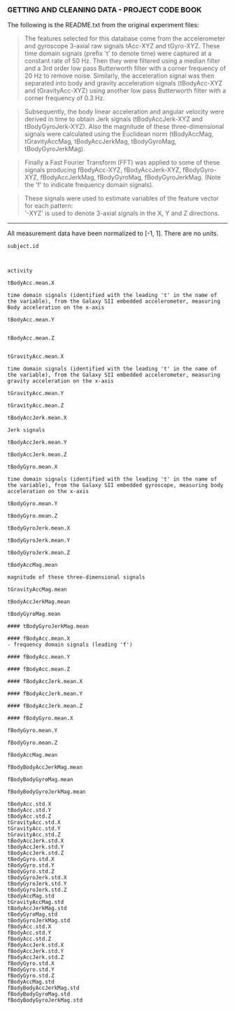 ### GETTING AND CLEANING DATA - PROJECT CODE BOOK

The following is the README.txt from the original experiment files:
>The features selected for this database come from the accelerometer and gyroscope 3-axial raw signals tAcc-XYZ and tGyro-XYZ. These time domain signals (prefix 't' to denote time) were captured at a constant rate of 50 Hz. Then they were filtered using a median filter and a 3rd order low pass Butterworth filter with a corner frequency of 20 Hz to remove noise. Similarly, the acceleration signal was then separated into body and gravity acceleration signals (tBodyAcc-XYZ and tGravityAcc-XYZ) using another low pass Butterworth filter with a corner frequency of 0.3 Hz. 

>Subsequently, the body linear acceleration and angular velocity were derived in time to obtain Jerk signals (tBodyAccJerk-XYZ and tBodyGyroJerk-XYZ). Also the magnitude of these three-dimensional signals were calculated using the Euclidean norm (tBodyAccMag, tGravityAccMag, tBodyAccJerkMag, tBodyGyroMag, tBodyGyroJerkMag). 

>Finally a Fast Fourier Transform (FFT) was applied to some of these signals producing fBodyAcc-XYZ, fBodyAccJerk-XYZ, fBodyGyro-XYZ, fBodyAccJerkMag, fBodyGyroMag, fBodyGyroJerkMag. (Note the 'f' to indicate frequency domain signals). 

>These signals were used to estimate variables of the feature vector for each pattern:  
'-XYZ' is used to denote 3-axial signals in the X, Y and Z directions.

***

All measurement data have been normalized to [-1, 1].  There are no units.

``` 
subject.id



```
```
activity
```
```
tBodyAcc.mean.X
 
time domain signals (identified with the leading 't' in the name of the variable), from the Galaxy SII embedded accelerometer, measuring Body acceleration on the x-axis

```
```
tBodyAcc.mean.Y


```
```
tBodyAcc.mean.Z


```
```
tGravityAcc.mean.X

time domain signals (identified with the leading 't' in the name of the variable), from the Galaxy SII embedded accelerometer, measuring gravity acceleration on the x-axis

```
```
tGravityAcc.mean.Y

```
```
tGravityAcc.mean.Z

```
```
tBodyAccJerk.mean.X

Jerk signals

```
```
tBodyAccJerk.mean.Y

```
```
tBodyAccJerk.mean.Z

```
```
tBodyGyro.mean.X

time domain signals (identified with the leading 't' in the name of the variable), from the Galaxy SII embedded gyroscope, measuring body acceleration on the x-axis

```
```
tBodyGyro.mean.Y

```
```
tBodyGyro.mean.Z

```
```
tBodyGyroJerk.mean.X

```
```
tBodyGyroJerk.mean.Y

```
```
tBodyGyroJerk.mean.Z

```
```
tBodyAccMag.mean

magnitude of these three-dimensional signals

```
```
tGravityAccMag.mean

```
```
tBodyAccJerkMag.mean

```
```
tBodyGyroMag.mean

```
```
#### tBodyGyroJerkMag.mean

#### fBodyAcc.mean.X
- frequency domain signals (leading 'f')

#### fBodyAcc.mean.Y

#### fBodyAcc.mean.Z

#### fBodyAccJerk.mean.X

#### fBodyAccJerk.mean.Y

#### fBodyAccJerk.mean.Z

#### fBodyGyro.mean.X

fBodyGyro.mean.Y

fBodyGyro.mean.Z

fBodyAccMag.mean

fBodyBodyAccJerkMag.mean

fBodyBodyGyroMag.mean

fBodyBodyGyroJerkMag.mean

tBodyAcc.std.X
tBodyAcc.std.Y
tBodyAcc.std.Z
tGravityAcc.std.X
tGravityAcc.std.Y
tGravityAcc.std.Z
tBodyAccJerk.std.X
tBodyAccJerk.std.Y
tBodyAccJerk.std.Z
tBodyGyro.std.X
tBodyGyro.std.Y
tBodyGyro.std.Z
tBodyGyroJerk.std.X
tBodyGyroJerk.std.Y
tBodyGyroJerk.std.Z
tBodyAccMag.std
tGravityAccMag.std
tBodyAccJerkMag.std
tBodyGyroMag.std
tBodyGyroJerkMag.std
fBodyAcc.std.X
fBodyAcc.std.Y
fBodyAcc.std.Z
fBodyAccJerk.std.X
fBodyAccJerk.std.Y
fBodyAccJerk.std.Z
fBodyGyro.std.X
fBodyGyro.std.Y
fBodyGyro.std.Z
fBodyAccMag.std
fBodyBodyAccJerkMag.std
fBodyBodyGyroMag.std
fBodyBodyGyroJerkMag.std

